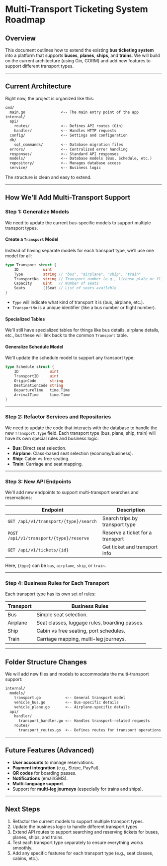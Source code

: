 # Multi-Transport Ticketing System Roadmap

## Overview

This document outlines how to extend the existing **bus ticketing system** into a platform that supports **buses**, **planes**, **ships**, and **trains**. We will build on the current architecture (using Gin, GORM) and add new features to support different transport types.

---

## Current Architecture

Right now, the project is organized like this:

```txt
cmd/
  main.go                <-- The main entry point of the app
internal/
  api/
    routes/              <-- Defines API routes (Gin)
    handler/             <-- Handles HTTP requests
  config/                <-- Settings and configuration
  db/
    sql_commands/        <-- Database migration files
  errors/                <-- Centralized error handling
  responses/             <-- Standard API responses
  models/                <-- Database models (Bus, Schedule, etc.)
  repository/            <-- Manages database access
  service/               <-- Business logic
```

The structure is clean and easy to extend.

---

## How We’ll Add Multi-Transport Support

### Step 1: Generalize Models

We need to update the current bus-specific models to support multiple transport types.

#### Create a `Transport` Model

Instead of having separate models for each transport type, we’ll use one model for all:

```go
type Transport struct {
    ID           uint
    Type         string // "bus", "airplane", "ship", "train"
    TransportNo  string // Transport number (e.g., license plate or flight number)
    Capacity     uint   // Number of seats
    Seats        []Seat // List of seats available
}
```

- `Type` will indicate what kind of transport it is (bus, airplane, etc.).
- `TransportNo` is a unique identifier (like a bus number or flight number).

#### Specialized Tables

We’ll still have specialized tables for things like bus details, airplane details, etc., but these will link back to the common `Transport` table.

#### Generalize Schedule Model

We’ll update the schedule model to support any transport type:

```go
type Schedule struct {
    ID              uint
    TransportID     uint
    OriginCode      string
    DestinationCode string
    DepartureTime   time.Time
    ArrivalTime     time.Time
}
```

---

### Step 2: Refactor Services and Repositories

We need to update the code that interacts with the database to handle the new `Transport.Type` field. Each transport type (bus, plane, ship, train) will have its own special rules and business logic:

- **Bus**: Direct seat selection.
- **Airplane**: Class-based seat selection (economy/business).
- **Ship**: Cabin vs free seating.
- **Train**: Carriage and seat mapping.

---

### Step 3: New API Endpoints

We’ll add new endpoints to support multi-transport searches and reservations:

| Endpoint                                | Description                     |
| --------------------------------------- | ------------------------------- |
| `GET /api/v1/transport/{type}/search`   | Search trips by transport type  |
| `POST /api/v1/transport/{type}/reserve` | Reserve a ticket for a transport |
| `GET /api/v1/tickets/{id}`              | Get ticket and transport info   |

Here, `{type}` can be `bus`, `airplane`, `ship`, or `train`.

---

### Step 4: Business Rules for Each Transport

Each transport type has its own set of rules:

| Transport | Business Rules                                |
| --------- | --------------------------------------------- |
| Bus       | Simple seat selection.                        |
| Airplane  | Seat classes, luggage rules, boarding passes. |
| Ship      | Cabin vs free seating, port schedules.        |
| Train     | Carriage mapping, multi-leg journeys.         |

---

## Folder Structure Changes

We will add new files and models to accommodate the multi-transport support:

```txt
internal/
  models/
    transport.go           <-- General transport model
    vehicle_bus.go         <-- Bus-specific details
    vehicle_plane.go       <-- Airplane-specific details
  api/
    handler/
      transport_handler.go <-- Handles transport-related requests
    routes/
      transport_routes.go  <-- Defines routes for transport operations
```

---

## Future Features (Advanced)

- **User accounts** to manage reservations.
- **Payment integration** (e.g., Stripe, PayPal).
- **QR codes** for boarding passes.
- **Notifications** (email/SMS).
- **Multi-language support**.
- Support for **multi-leg journeys** (especially for trains and ships).

---

## Next Steps

1. Refactor the current models to support multiple transport types.
2. Update the business logic to handle different transport types.
3. Extend API routes to support searching and reserving tickets for buses, planes, ships, and trains.
4. Test each transport type separately to ensure everything works smoothly.
5. Add any specific features for each transport type (e.g., seat classes, cabins, etc.).
